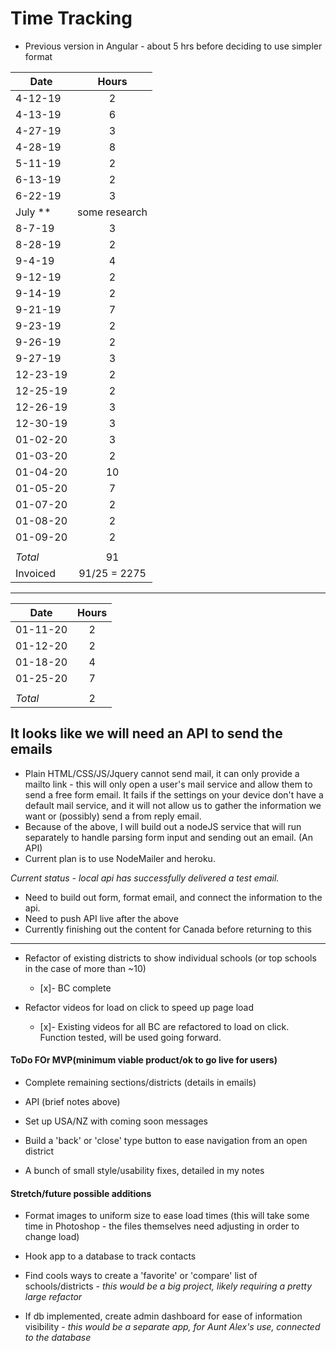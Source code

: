 # Time Tracking

* Previous version in Angular - about 5 hrs before deciding to use simpler format

| Date          | Hours         |
| ------------- |:-------------:|
| 4-12-19       | 2             |
| 4-13-19       | 6             |
| 4-27-19       | 3             |
| 4-28-19       | 8             |
| 5-11-19       | 2             |
| 6-13-19       | 2             |
| 6-22-19       | 3             |
| July **       | some research |
| 8-7-19        | 3             |
| 8-28-19       | 2             |
| 9-4-19        | 4             |
| 9-12-19       | 2             |
| 9-14-19       | 2             |
| 9-21-19       | 7             |
| 9-23-19       | 2             |
| 9-26-19       | 2             |
| 9-27-19       | 3             |
| 12-23-19      | 2             |
| 12-25-19      | 2             |
| 12-26-19      | 3             |
| 12-30-19      | 3             |
| 01-02-20      | 3             |
| 01-03-20      | 2             |
| 01-04-20      | 10            |
| 01-05-20      | 7             |
| 01-07-20      | 2             |
| 01-08-20      | 2             |
| 01-09-20      | 2             |
|               |               |
| *Total*       |            91 |
| Invoiced      |   91/25 = 2275|
---
| Date          | Hours         |
| ------------- |:-------------:|
| 01-11-20      | 2             |
| 01-12-20      | 2             |
| 01-18-20      | 4             |
| 01-25-20      | 7             |
|               |               |
| *Total*       |             2 |



## It looks like we will need an API to send the emails

* Plain HTML/CSS/JS/Jquery cannot send mail, it can only provide a mailto link - this will only open a user's mail service and allow them to send a free form email. It fails if the settings on your device don't have a default mail service, and it will not allow us to gather the information we want or (possibly) send a from reply email.
* Because of the above, I will build out a nodeJS service that will run separately to handle parsing form input and sending out an email. (An API)
* Current plan is to use NodeMailer and heroku.

_Current status - local api has successfully delivered a test email._

* Need to build out form, format email, and connect the information to the api.
* Need to push API live after the above
* Currently finishing out the content for Canada before returning to this

---

* Refactor of existing districts to show individual schools (or top schools in the case of more than ~10)
  * [x]- BC complete

* Refactor videos for load on click to speed up page load
  * [x]- Existing videos for all BC are refactored to load on click. Function tested, will be used going forward.

#### ToDo FOr MVP(minimum viable product/ok to go live for users)


* Complete remaining sections/districts (details in emails)

* API (brief notes above)

* Set up USA/NZ with coming soon messages

* Build a 'back' or 'close' type button to ease navigation from an open district

* A bunch of small style/usability fixes, detailed in my notes

#### Stretch/future possible additions

* Format images to uniform size to ease load times (this will take some time in Photoshop - the files themselves need adjusting in order to change load)

* Hook app to a database to track contacts

* Find cools ways to create a 'favorite' or 'compare' list of schools/districts - _this would be a big project, likely requiring a pretty large refactor_

* If db implemented, create admin dashboard for ease of information visibility - _this would be a separate app, for Aunt Alex's use, connected to the database_